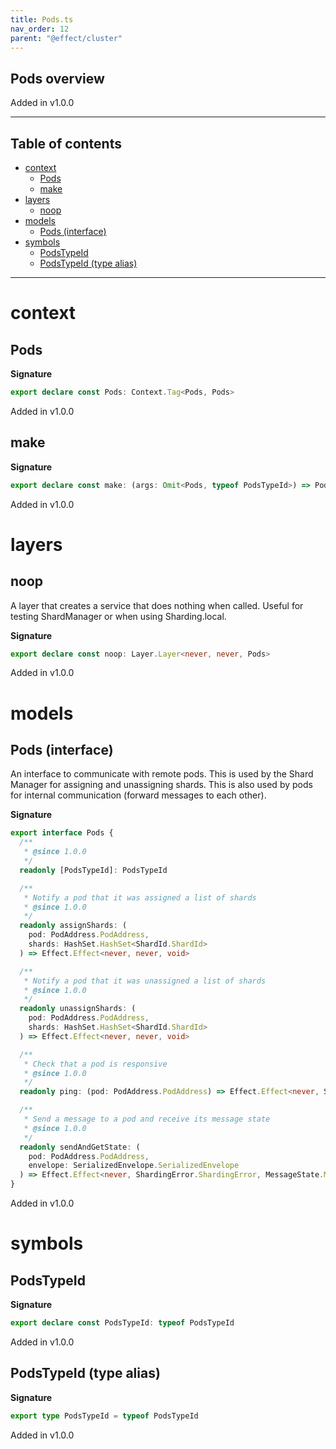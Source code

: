 ```yaml
---
title: Pods.ts
nav_order: 12
parent: "@effect/cluster"
---
```


## Pods overview

Added in v1.0.0

---

<h2 class="text-delta">Table of contents</h2>

- [context](#context)
  - [Pods](#pods)
  - [make](#make)
- [layers](#layers)
  - [noop](#noop)
- [models](#models)
  - [Pods (interface)](#pods-interface)
- [symbols](#symbols)
  - [PodsTypeId](#podstypeid)
  - [PodsTypeId (type alias)](#podstypeid-type-alias)

---

# context

## Pods

**Signature**

```ts
export declare const Pods: Context.Tag<Pods, Pods>
```

Added in v1.0.0

## make

**Signature**

```ts
export declare const make: (args: Omit<Pods, typeof PodsTypeId>) => Pods
```

Added in v1.0.0

# layers

## noop

A layer that creates a service that does nothing when called.
Useful for testing ShardManager or when using Sharding.local.

**Signature**

```ts
export declare const noop: Layer.Layer<never, never, Pods>
```

Added in v1.0.0

# models

## Pods (interface)

An interface to communicate with remote pods.
This is used by the Shard Manager for assigning and unassigning shards.
This is also used by pods for internal communication (forward messages to each other).

**Signature**

```ts
export interface Pods {
  /**
   * @since 1.0.0
   */
  readonly [PodsTypeId]: PodsTypeId

  /**
   * Notify a pod that it was assigned a list of shards
   * @since 1.0.0
   */
  readonly assignShards: (
    pod: PodAddress.PodAddress,
    shards: HashSet.HashSet<ShardId.ShardId>
  ) => Effect.Effect<never, never, void>

  /**
   * Notify a pod that it was unassigned a list of shards
   * @since 1.0.0
   */
  readonly unassignShards: (
    pod: PodAddress.PodAddress,
    shards: HashSet.HashSet<ShardId.ShardId>
  ) => Effect.Effect<never, never, void>

  /**
   * Check that a pod is responsive
   * @since 1.0.0
   */
  readonly ping: (pod: PodAddress.PodAddress) => Effect.Effect<never, ShardingError.ShardingErrorPodUnavailable, void>

  /**
   * Send a message to a pod and receive its message state
   * @since 1.0.0
   */
  readonly sendAndGetState: (
    pod: PodAddress.PodAddress,
    envelope: SerializedEnvelope.SerializedEnvelope
  ) => Effect.Effect<never, ShardingError.ShardingError, MessageState.MessageState<SerializedMessage.SerializedMessage>>
}
```

Added in v1.0.0

# symbols

## PodsTypeId

**Signature**

```ts
export declare const PodsTypeId: typeof PodsTypeId
```

Added in v1.0.0

## PodsTypeId (type alias)

**Signature**

```ts
export type PodsTypeId = typeof PodsTypeId
```

Added in v1.0.0
